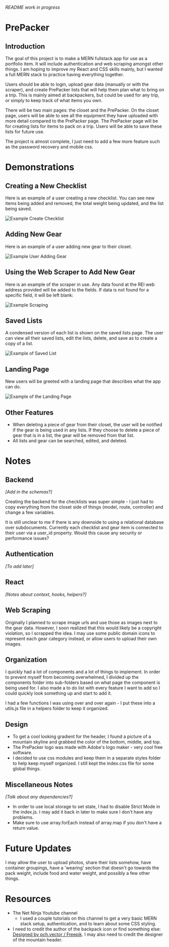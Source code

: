 *README work in progress*

# PrePacker

## Introduction

The goal of this project is to make a MERN fullstack app for use as a portfolio item. It will include authentication and web scraping amongst other things. I am hoping to improve my React and CSS skills mainly, but I wanted a full MERN stack to practice having everything together.

Users should be able to login, upload gear data (manually or with the scraper), and create PrePacker lists that will help them plan what to bring on a trip. This is mainly aimed at backpackers, but could be used for any trip, or simply to keep track of what items you own.

There will be two main pages: the closet and the PrePacker. On the closet page, users will be able to see all the equipment they have uploaded with more detail compared to the PrePacker page. The PrePacker page will be for creating lists for items to pack on a trip. Users will be able to save these lists for future use.

The project is almost complete, I just need to add a few more feature such as the password recovery and mobile css.

# Demonstrations

## Creating a New Checklist

Here is an example of a user creating a new checklist. You can see new items being added and removed, the total weight being updated, and the list being saved.

![Example Create Checklist](https://i.imgur.com/Eg7UaJZ.gif)

## Adding New Gear

Here is an example of a user adding new gear to their closet.

![Example User Adding Gear](https://i.imgur.com/q0HrfX7.gif)

## Using the Web Scraper to Add New Gear

Here is an example of the scraper in use. Any data found at the REI web address provided will be added to the fields. If data is not found for a specific field, it will be left blank:

![Example Scraping](https://i.imgur.com/4s4mVma.gif)

## Saved Lists

A condensed version of each list is shown on the saved lists page. The user can view all their saved lists, edit the lists, delete, and save as to create a copy of a list.

![Example of Saved List](https://i.imgur.com/zm38F5x.gif)

## Landing Page

New users will be greeted with a landing page that describes what the app can do.

![Example of the Landing Page](https://i.imgur.com/D6K3HJd.gif)

## Other Features

- When deleting a piece of gear from their closet, the user will be notified if the gear is being used in any lists. If they choose to delete a piece of gear that is in a list, the gear will be removed from that list.
- All lists and gear can be searched, edited, and deleted.

# Notes

## Backend

*[Add in the schemas?]*

Creating the backend for the checklists was super simple - I just had to copy everything from the closet side of things (model, route, controller) and change a few variables.

It is still unclear to me if there is any downside to using a relational database over subdocuments. Currently each checklist and gear item is connected to their user via a user_id property. Would this cause any security or performance issues?

## Authentication

*[To add later]*

## React

*[Notes about context, hooks, helpers?]*

## Web Scraping

Originally I planned to scrape image urls and use those as images next to the gear data. However, I soon realized that this would likely be a copyright violation, so I scrapped the idea. I may use some public domain icons to represent each gear category instead, or allow users to upload their own images.

## Organization

I quickly had a lot of components and a lot of things to implement. In order to prevent myself from becoming overwhelmed, I divided up the components folder into sub-folders based on what page the component is being used for. I also made a to do list with every feature I want to add so I could quickly look something up and start to add it.

I had a few functions I was using over and over again - I put these into a utils.js file in a helpers folder to keep it organized.

## Design

- To get a cool looking gradient for the header, I found a picture of a mountain skyline and grabbed the color of the bottom, middle, and top.
- The PrePacker logo was made with Adobe's logo maker - very cool free software.
- I decided to use css modules and keep them in a separate styles folder to help keep myself organized. I still kept the index.css file for some global things.


## Miscellaneous Notes

*[Talk about any dependencies?]*

- In order to use local storage to set state, I had to disable Strict Mode in the index.js. I may add it back in later to make sure I don't have any problems.
- Make sure to use array.forEach instead of array.map if you don't have a return value.

# Future Updates

I may allow the user to upload photos, share their lists somehow, have container groupings, have a 'wearing' section that doesn't go towards the pack weight, include food and water weight, and possibly a few other things.

# Resources

- The Net Ninja Youtube channel
  - I used a couple tutorials on this channel to get a very basic MERN stack setup, authentication, and to learn about some CSS styling.
- I need to credit the author of the backpack icon or find something else: <a href="http://www.freepik.com">Designed by pch.vector / Freepik</a>. I may also need to credit the designer of the mountain header.